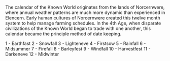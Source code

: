 The calendar of the Known World originates from the lands of Norcernwere, where annual weather patterns are much more dynamic than experienced in Elencern. Early human cultures of Norcernwere created this twelve month system to help manage farming schedules. In the 4th Age, when disparate civilizations of the Known World began to trade with one another, this calendar became the principle method of date keeping. 

1 - Earthfast
2 - Snowfall
3 - Lighteneve
4 - Firstsow
5 - Rainfall
6 - Midsummer
7 - Firefall
8 - Barleyfest
9 - Windfall
10 - Harvestfest
11 - Darkeneve
12 - Midwinter